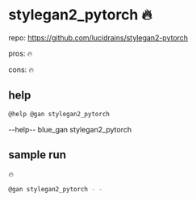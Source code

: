 # stylegan2_pytorch 🔥

repo: https://github.com/lucidrains/stylegan2-pytorch

pros: 🔥

cons: 🔥

## help

```bash
@help @gan stylegan2_pytorch
```
--help-- blue_gan stylegan2_pytorch

## sample run

🔥

```bash
@gan stylegan2_pytorch - -
```
